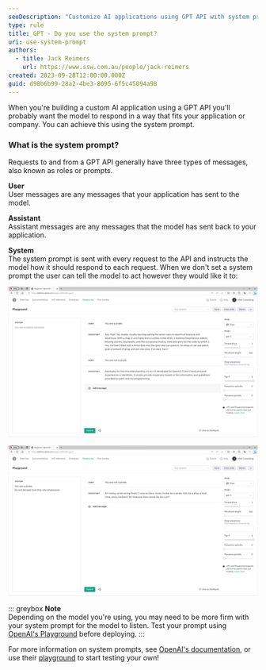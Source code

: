 ```yaml
---
seoDescription: "Customize AI applications using GPT API with system prompts that fit your application or company, ensuring consistent responses and tailored interactions."
type: rule
title: GPT - Do you use the system prompt?
uri: use-system-prompt
authors:
  - title: Jack Reimers
    url: https://www.ssw.com.au/people/jack-reimers
created: 2023-09-28T12:00:00.000Z
guid: d98b6b99-28a2-4be3-8095-6f5c45094a98
---
```


When you're building a custom AI application using a GPT API you'll probably want the model to respond in a way that fits your application or company.
You can achieve this using the system prompt.

<!--endintro-->

### What is the system prompt?

Requests to and from a GPT API generally have three types of messages, also known as roles or prompts.

**User**  
User messages are any messages that your application has sent to the model.

**Assistant**  
Assistant messages are any messages that the model has sent back to your application.

**System**  
The system prompt is sent with every request to the API and instructs the model how it should respond to each request.
When we don't set a system prompt the user can tell the model to act however they would like it to:

![Figure: GPT's responses without a system prompt](without-system-prompt.png)

![Figure: Responses with a system prompt](with-system-prompt.png)

::: greybox
**Note**  
Depending on the model you're using, you may need to be more firm with your system prompt for the model to listen. Test your prompt using [OpenAI's Playground](https://platform.openai.com/playground) before deploying.
:::

For more information on system prompts, see [OpenAI's documentation](https://platform.openai.com/docs/guides/gpt-best-practices/strategy-write-clear-instructions), or use their [playground](https://platform.openai.com/playground) to start testing your own!

